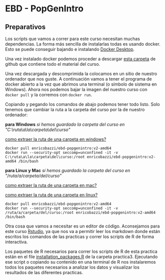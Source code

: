 # EBD - PopGenIntro

## Preparativos

Los scripts que vamos a correr para este curso necesitan muchas dependencias. La forma más sencilla de instalarlas todas es usando docker. Esto se puede conseguir bajando e instalando [Docker Desktop](https://www.docker.com/products/docker-desktop/).

Una vez instalado docker podemos proceder a descargar [esta carpeta](https://github.com/Enricobazzi/EBD-PopGenIntro/archive/refs/heads/main.zip) de github que contiene todo el material del curso.

Una vez descargada y descomprimida la colocamos en un sitio de nuestro ordenador que nos guste. A continuación vamos a tener el programa de docker abierto a la vez que abrimos una terminal (o símbolo de sistema en Windows). Ahora nos podemos bajar la imagen del nuestro curso con `docker pull` y la corremos con `docker run`.

Copiando y pegando los comandos de abajo podemos tener todo listo. Solo tenemos que cambiar la ruta a la carpeta del curso por la de nuestro ordenador:


**para Windows** *si hemos guardado la carpeta del curso en "C:\ruta\a\la\carpeta\del\curso"*

[como extraer la ruta de una carpeta en windows?](https://www.sony-latin.com/es/electronics/support/personal-computers/articles/00015251)

```
docker pull enricobazzi/ebd-popgenintro:v2-amd64
docker run --security-opt seccomp=unconfined -it -v C:\ruta\a\la\carpeta\del\curso:/root enricobazzi/ebd-popgenintro:v2-amd64 /bin/bash
```

**para Linux y Mac** *si hemos guardado la carpeta del curso en "/ruta/a/carpeta/del/curso"*

[como extraer la ruta de una carpeta en mac?](https://iboysoft.com/es/como-hacer/copiar-ruta-de-archivo-en-mac.html)

[como extraer la ruta de una carpeta en linux?](https://www.hostinger.es/tutoriales/como-usar-comando-find-locate-en-linux/)

```
docker pull enricobazzi/ebd-popgenintro:v2-amd64
docker run --security-opt seccomp=unconfined -it -v /ruta/a/carpeta/del/curso:/root enricobazzi/ebd-popgenintro:v2-amd64 /bin/bash
```

Otra cosa que vamos a necesitar es un editor de código. Aconsejamos para este curso [Rstudio](https://posit.co/download/rstudio-desktop/), ya que nos va a permitir leer los markdown donde están escritos los comandos de las practicas y correr los scripts de R de forma interactiva.

Los paquetes de R necesarios para correr los scripts de R de esta practica están en el file [installation_packages.R](practica3/installation_packages.R) de la carpeta practica3. Ejecutando ese script o copiando su contenido en una terminal de R nos instalaremos todos los paquetes necesarios a analizar los datos y visualizar los resultados de las diferentes practicas.